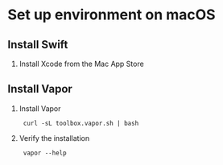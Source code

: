 # Set up environment on macOS

## Install Swift

1. Install Xcode from the Mac App Store

## Install Vapor

1. Install Vapor

		curl -sL toolbox.vapor.sh | bash
		
2. Verify the installation
		
		vapor --help